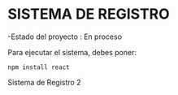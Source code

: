 <h1>SISTEMA DE REGISTRO</h1>
-Estado del proyecto : En proceso

Para ejecutar el sistema, debes poner:

```npm install react```

Sistema de Registro 2
